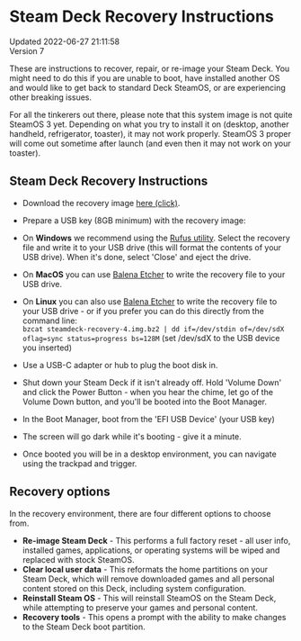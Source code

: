 # Steam Deck Recovery Instructions
Updated 2022-06-27 21:11:58  
Version 7  

These are instructions to recover, repair, or re-image your Steam Deck. You might need to do this if you are unable to boot, have installed another OS and would like to get back to standard Deck SteamOS, or are experiencing other breaking issues.  
  
For all the tinkerers out there, please note that this system image is not quite SteamOS 3 yet. Depending on what you try to install it on (desktop, another handheld, refrigerator, toaster), it may not work properly. SteamOS 3 proper will come out sometime after launch (and even then it may not work on your toaster).  
  
  
## Steam Deck Recovery Instructions
  

*  Download the recovery image [here (click)](https://store.steampowered.com/steamos/download/?ver=steamdeck).
*  Prepare a USB key (8GB minimum) with the recovery image:  

*  On **Windows** we recommend using the [Rufus utility](https://rufus.ie/en/). Select the recovery file and write it to your USB drive (this will format the contents of your USB drive). When it's done, select 'Close' and eject the drive.
*  On **MacOS** you can use [Balena Etcher](https://www.balena.io/etcher/) to write the recovery file to your USB drive.
*  On **Linux** you can also use [Balena Etcher](https://www.balena.io/etcher/) to write the recovery file to your USB drive - or if you prefer you can do this directly from the command line:  
`bzcat steamdeck-recovery-4.img.bz2 | dd if=/dev/stdin of=/dev/sdX oflag=sync status=progress bs=128M` (set /dev/sdX to the USB device you inserted)
*  Use a USB-C adapter or hub to plug the boot disk in.
*  Shut down your Steam Deck if it isn't already off. Hold 'Volume Down' and click the Power Button - when you hear the chime, let go of the Volume Down button, and you'll be booted into the Boot Manager.
*  In the Boot Manager, boot from the 'EFI USB Device' (your USB key)
*  The screen will go dark while it's booting - give it a minute.
*  Once booted you will be in a desktop environment, you can navigate using the trackpad and trigger.

  
## Recovery options
  
In the recovery environment, there are four different options to choose from.  

* **Re-image Steam Deck** - This performs a full factory reset - all user info, installed games, applications, or operating systems will be wiped and replaced with stock SteamOS.
* **Clear local user data** - This reformats the home partitions on your Steam Deck, which will remove downloaded games and all personal content stored on this Deck, including system configuration.
* **Reinstall Steam OS** - This will reinstall SteamOS on the Steam Deck, while attempting to preserve your games and personal content.
* **Recovery tools** - This opens a prompt with the ability to make changes to the Steam Deck boot partition.